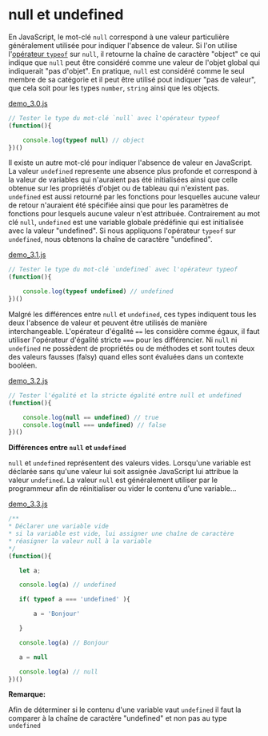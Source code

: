# null et undefined

En JavaScript, le mot-clé `null` correspond à une valeur particulière généralement utilisée pour indiquer l'absence de valeur. Si l'on utilise l'[opérateur `typeof`](https://developer.mozilla.org/fr/docs/Web/JavaScript/Reference/Op%C3%A9rateurs/L_op%C3%A9rateur_typeof) sur `null`, il retourne la chaîne de caractère "object" ce qui indique que `null` peut être considéré comme une valeur de l'objet global qui indiquerait "pas d'objet". En pratique, `null` est considéré comme le seul membre de sa catégorie et il peut être utilisé pout indiquer "pas de valeur", que cela soit pour les types `number`, `string` ainsi que les objects.

[demo_3.0.js](./demo_3.0.js)
```javascript
// Tester le type du mot-clé `null` avec l'opérateur typeof
(function(){

    console.log(typeof null) // object
})()
```
Il existe un autre mot-clé pour indiquer l'absence de valeur en JavaScript. La valeur `undefined` represente une absence plus profonde et correspond à la valeur de variables qui n'auraient pas été initialisées ainsi que celle obtenue sur les propriétés d'objet ou de tableau qui n'existent pas. `undefined` est aussi retourné par les fonctions pour lesquelles aucune valeur de retour n'auraient été spécifiée ainsi que pour les paramètres de fonctions pour lesquels aucune valeur n'est attribuée. Contrairement au mot clé `null`, `undefined` est une variable globale prédéfinie qui est initialisée avec la valeur "undefined". Si nous appliquons l'opérateur `typeof` sur `undefined`, nous obtenons la chaîne de caractère "undefined".

[demo_3.1.js](./demo_3.1.js)
```javascript
// Tester le type du mot-clé `undefined` avec l'opérateur typeof
(function(){

    console.log(typeof undefined) // undefined
})()
```
Malgré les différences entre  `null` et `undefined`, ces types indiquent tous les deux l'absence de valeur et peuvent être utilisés de manière interchangeable. L'opérateur d'égalité `==` les considère comme égaux, il faut utiliser l'opérateur d'égalité stricte `===` pour les différencier. Ni `null` ni `undefined` ne possèdent de propriétés ou de méthodes et sont toutes deux des valeurs fausses (falsy) quand elles sont évaluées dans un contexte booléen.

[demo_3.2.js](./demo_3.2.js)
````javascript
// Tester l'égalité et la stricte égalité entre null et undefined 
(function(){

    console.log(null == undefined) // true
    console.log(null === undefined) // false
})()
````
**Différences entre `null` et `undefined`**

 `null` et `undefined` représentent des valeurs vides. Lorsqu'une variable est déclarée sans qu'une valeur lui soit assignée JavaScript lui attribue la valeur `undefined`. La valeur `null` est généralement utiliser par le programmeur afin de réinitialiser ou vider le contenu d'une variable...

[demo_3.3.js](./demo_3.3.js)
 ```javascript
/**
* Déclarer une variable vide
* si la variable est vide, lui assigner une chaîne de caractère
* réasigner la valeur null à la variable
*/
(function(){

    let a;

    console.log(a) // undefined

    if( typeof a === 'undefined' ){

        a = 'Bonjour'

    }

    console.log(a) // Bonjour

    a = null

    console.log(a) // null
})()
```

__Remarque:__ 

Afin de déterminer si le contenu d'une variable vaut `undefined` il faut la comparer à la chaîne de caractère "undefined" et non pas au type `undefined`












